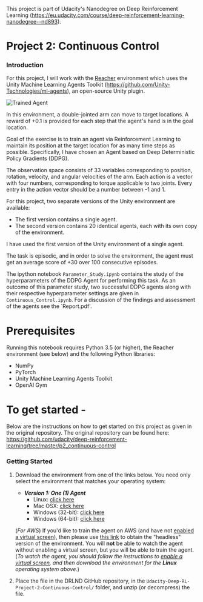 [//]: # (Image References)

[image1]: https://user-images.githubusercontent.com/10624937/43851024-320ba930-9aff-11e8-8493-ee547c6af349.gif "Trained Agent"
[image2]: https://user-images.githubusercontent.com/10624937/43851646-d899bf20-9b00-11e8-858c-29b5c2c94ccc.png "Crawler"

This project is part of Udacity's Nanodegree on Deep Reinforcement Learning (https://eu.udacity.com/course/deep-reinforcement-learning-nanodegree--nd893).


# Project 2: Continuous Control

### Introduction

For this project, I will work with the [Reacher](https://github.com/Unity-Technologies/ml-agents/blob/master/docs/Learning-Environment-Examples.md#reacher) environment which uses the Unity Machine Learning Agents Toolkit (https://github.com/Unity-Technologies/ml-agents), an open-source Unity plugin.


![Trained Agent][image1]

In this environment, a double-jointed arm can move to target locations. A reward of +0.1 is provided for each step that the agent's hand is in the goal location. 

Goal of the exercise is to train an agent via Reinforcement Learning to maintain its position at the target location for as many time steps as possible. Specifically, I have chosen an Agent based on Deep Deterministic Policy Gradients (DDPG).

The observation space consists of 33 variables corresponding to position, rotation, velocity, and angular velocities of the arm. Each action is a vector with four numbers, corresponding to torque applicable to two joints. Every entry in the action vector should be a number between -1 and 1.

For this project, two separate versions of the Unity environment are available:
- The first version contains a single agent.
- The second version contains 20 identical agents, each with its own copy of the environment.  

I have used the first version of the Unity environment of a single agent.

The task is episodic, and in order to solve the environment, the agent must get an average score of +30 over 100 consecutive episodes.

The ipython notebook `Parameter_Study.ipynb` contains the study of the hyperparameters of the DDPG Agent for performing this
task. As an outcome of this parameter study, two successful DDPG agents along with their respective hyperparameter settings are given in `Continuous_Control.ipynb`. For a discussion of the findings and assessment of the agents see the `Report.pdf'.



# Prerequisites

Running this notebook requires Python 3.5 (or higher), the Reacher environment (see below) and the following Python libraries:

- NumPy
- PyTorch
- Unity Machine Learning Agents Toolkit
- OpenAI Gym



# To get started -

Below are the instructions on how to get started on this project as given in the original repository.
The original repository can be found here: https://github.com/udacity/deep-reinforcement-learning/tree/master/p2_continuous-control



### Getting Started

1. Download the environment from one of the links below.  You need only select the environment that matches your operating system:

    - **_Version 1: One (1) Agent_**
        - Linux: [click here](https://s3-us-west-1.amazonaws.com/udacity-drlnd/P2/Reacher/one_agent/Reacher_Linux.zip)
        - Mac OSX: [click here](https://s3-us-west-1.amazonaws.com/udacity-drlnd/P2/Reacher/one_agent/Reacher.app.zip)
        - Windows (32-bit): [click here](https://s3-us-west-1.amazonaws.com/udacity-drlnd/P2/Reacher/one_agent/Reacher_Windows_x86.zip)
        - Windows (64-bit): [click here](https://s3-us-west-1.amazonaws.com/udacity-drlnd/P2/Reacher/one_agent/Reacher_Windows_x86_64.zip)
    

    (_For AWS_) If you'd like to train the agent on AWS (and have not [enabled a virtual screen](https://github.com/Unity-Technologies/ml-agents/blob/master/docs/Training-on-Amazon-Web-Service.md)), then please use [this link](https://s3-us-west-1.amazonaws.com/udacity-drlnd/P2/Reacher/one_agent/Reacher_Linux_NoVis.zip) to obtain the "headless" version of the environment.  You will **not** be able to watch the agent without enabling a virtual screen, but you will be able to train the agent.  (_To watch the agent, you should follow the instructions to [enable a virtual screen](https://github.com/Unity-Technologies/ml-agents/blob/master/docs/Training-on-Amazon-Web-Service.md), and then download the environment for the **Linux** operating system above._)

2. Place the file in the DRLND GitHub repository, in the `Udacity-Deep-RL-Project-2-Continuous-Control/` folder, and unzip (or decompress) the file. 

